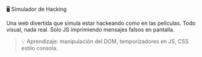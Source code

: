 🖥️ Simulador de Hacking

Una web divertida que simula estar hackeando como en las películas. Todo visual, nada real. Solo JS imprimiendo mensajes falsos en pantalla.

> 💡 Aprendizaje: manipulación del DOM, temporizadores en JS, CSS estilo consola.